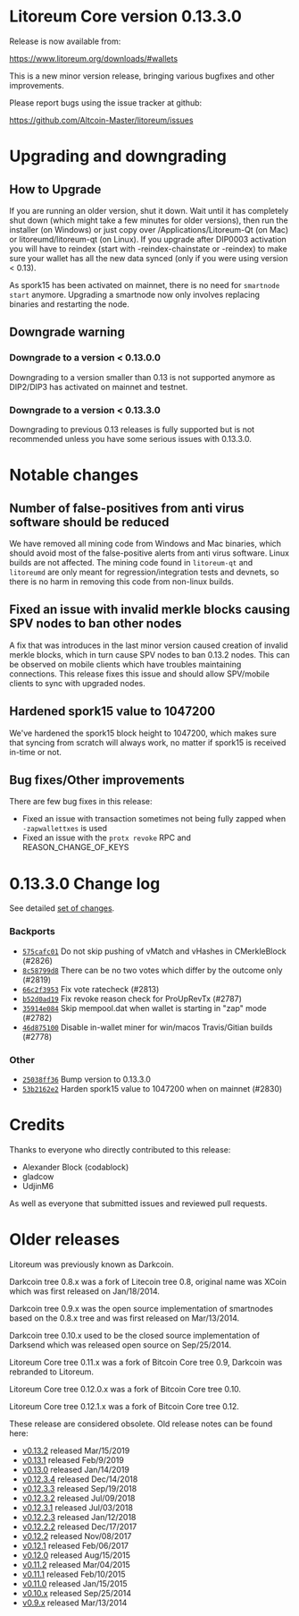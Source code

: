 Litoreum Core version 0.13.3.0
==========================

Release is now available from:

  <https://www.litoreum.org/downloads/#wallets>

This is a new minor version release, bringing various bugfixes and other improvements.

Please report bugs using the issue tracker at github:

  <https://github.com/Altcoin-Master/litoreum/issues>


Upgrading and downgrading
=========================

How to Upgrade
--------------

If you are running an older version, shut it down. Wait until it has completely
shut down (which might take a few minutes for older versions), then run the
installer (on Windows) or just copy over /Applications/Litoreum-Qt (on Mac) or
litoreumd/litoreum-qt (on Linux). If you upgrade after DIP0003 activation you will
have to reindex (start with -reindex-chainstate or -reindex) to make sure
your wallet has all the new data synced (only if you were using version < 0.13).

As spork15 has been activated on mainnet, there is no need for `smartnode start`
anymore. Upgrading a smartnode now only involves replacing binaries and restarting
the node.

Downgrade warning
-----------------

### Downgrade to a version < 0.13.0.0

Downgrading to a version smaller than 0.13 is not supported anymore as DIP2/DIP3 has activated
on mainnet and testnet.

### Downgrade to a version < 0.13.3.0

Downgrading to previous 0.13 releases is fully supported but is not recommended unless you have some serious issues with 0.13.3.0.

Notable changes
===============

Number of false-positives from anti virus software should be reduced
--------------------------------------------------------------------
We have removed all mining code from Windows and Mac binaries, which should avoid most of the false-positive alerts
from anti virus software. Linux builds are not affected. The mining code found in `litoreum-qt` and `litoreumd` are only meant
for regression/integration tests and devnets, so there is no harm in removing this code from non-linux builds.

Fixed an issue with invalid merkle blocks causing SPV nodes to ban other nodes
------------------------------------------------------------------------------
A fix that was introduces in the last minor version caused creation of invalid merkle blocks, which in turn cause SPV
nodes to ban 0.13.2 nodes. This can be observed on mobile clients which have troubles maintaining connections. This
release fixes this issue and should allow SPV/mobile clients to sync with upgraded nodes.

Hardened spork15 value to 1047200
---------------------------------
We've hardened the spork15 block height to 1047200, which makes sure that syncing from scratch will always work, no
matter if spork15 is received in-time or not.

Bug fixes/Other improvements
----------------------------
There are few bug fixes in this release:
- Fixed an issue with transaction sometimes not being fully zapped when `-zapwallettxes` is used
- Fixed an issue with the `protx revoke` RPC and REASON_CHANGE_OF_KEYS

 0.13.3.0 Change log
===================

See detailed [set of changes](https://github.com/Altcoin-Master/litoreum/compare/v0.13.2.0...litoreum:v0.13.3.0).

### Backports

- [`575cafc01`](https://github.com/Altcoin-Master/litoreum/commit/575cafc01) Do not skip pushing of vMatch and vHashes in CMerkleBlock (#2826)
- [`8c58799d8`](https://github.com/Altcoin-Master/litoreum/commit/8c58799d8) There can be no two votes which differ by the outcome only (#2819)
- [`66c2f3953`](https://github.com/Altcoin-Master/litoreum/commit/66c2f3953) Fix vote ratecheck (#2813)
- [`b52d0ad19`](https://github.com/Altcoin-Master/litoreum/commit/b52d0ad19) Fix revoke reason check for ProUpRevTx (#2787)
- [`35914e084`](https://github.com/Altcoin-Master/litoreum/commit/35914e084) Skip mempool.dat when wallet is starting in "zap" mode (#2782)
- [`46d875100`](https://github.com/Altcoin-Master/litoreum/commit/46d875100) Disable in-wallet miner for win/macos Travis/Gitian builds (#2778)

### Other

- [`25038ff36`](https://github.com/Altcoin-Master/litoreum/commit/25038ff36) Bump version to 0.13.3.0
- [`53b2162e2`](https://github.com/Altcoin-Master/litoreum/commit/53b2162e2) Harden spork15 value to 1047200 when on mainnet (#2830)

Credits
=======

Thanks to everyone who directly contributed to this release:

- Alexander Block (codablock)
- gladcow
- UdjinM6

As well as everyone that submitted issues and reviewed pull requests.

Older releases
==============

Litoreum was previously known as Darkcoin.

Darkcoin tree 0.8.x was a fork of Litecoin tree 0.8, original name was XCoin
which was first released on Jan/18/2014.

Darkcoin tree 0.9.x was the open source implementation of smartnodes based on
the 0.8.x tree and was first released on Mar/13/2014.

Darkcoin tree 0.10.x used to be the closed source implementation of Darksend
which was released open source on Sep/25/2014.

Litoreum Core tree 0.11.x was a fork of Bitcoin Core tree 0.9,
Darkcoin was rebranded to Litoreum.

Litoreum Core tree 0.12.0.x was a fork of Bitcoin Core tree 0.10.

Litoreum Core tree 0.12.1.x was a fork of Bitcoin Core tree 0.12.

These release are considered obsolete. Old release notes can be found here:

- [v0.13.2](https://github.com/Altcoin-Master/litoreum/blob/master/doc/release-notes/litoreum/release-notes-0.13.2.md) released Mar/15/2019
- [v0.13.1](https://github.com/Altcoin-Master/litoreum/blob/master/doc/release-notes/litoreum/release-notes-0.13.1.md) released Feb/9/2019
- [v0.13.0](https://github.com/Altcoin-Master/litoreum/blob/master/doc/release-notes/litoreum/release-notes-0.13.0.md) released Jan/14/2019
- [v0.12.3.4](https://github.com/Altcoin-Master/litoreum/blob/master/doc/release-notes/litoreum/release-notes-0.12.3.4.md) released Dec/14/2018
- [v0.12.3.3](https://github.com/Altcoin-Master/litoreum/blob/master/doc/release-notes/litoreum/release-notes-0.12.3.3.md) released Sep/19/2018
- [v0.12.3.2](https://github.com/Altcoin-Master/litoreum/blob/master/doc/release-notes/litoreum/release-notes-0.12.3.2.md) released Jul/09/2018
- [v0.12.3.1](https://github.com/Altcoin-Master/litoreum/blob/master/doc/release-notes/litoreum/release-notes-0.12.3.1.md) released Jul/03/2018
- [v0.12.2.3](https://github.com/Altcoin-Master/litoreum/blob/master/doc/release-notes/litoreum/release-notes-0.12.2.3.md) released Jan/12/2018
- [v0.12.2.2](https://github.com/Altcoin-Master/litoreum/blob/master/doc/release-notes/litoreum/release-notes-0.12.2.2.md) released Dec/17/2017
- [v0.12.2](https://github.com/Altcoin-Master/litoreum/blob/master/doc/release-notes/litoreum/release-notes-0.12.2.md) released Nov/08/2017
- [v0.12.1](https://github.com/Altcoin-Master/litoreum/blob/master/doc/release-notes/litoreum/release-notes-0.12.1.md) released Feb/06/2017
- [v0.12.0](https://github.com/Altcoin-Master/litoreum/blob/master/doc/release-notes/litoreum/release-notes-0.12.0.md) released Aug/15/2015
- [v0.11.2](https://github.com/Altcoin-Master/litoreum/blob/master/doc/release-notes/litoreum/release-notes-0.11.2.md) released Mar/04/2015
- [v0.11.1](https://github.com/Altcoin-Master/litoreum/blob/master/doc/release-notes/litoreum/release-notes-0.11.1.md) released Feb/10/2015
- [v0.11.0](https://github.com/Altcoin-Master/litoreum/blob/master/doc/release-notes/litoreum/release-notes-0.11.0.md) released Jan/15/2015
- [v0.10.x](https://github.com/Altcoin-Master/litoreum/blob/master/doc/release-notes/litoreum/release-notes-0.10.0.md) released Sep/25/2014
- [v0.9.x](https://github.com/Altcoin-Master/litoreum/blob/master/doc/release-notes/litoreum/release-notes-0.9.0.md) released Mar/13/2014

